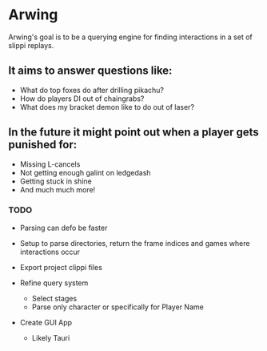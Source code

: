 # Arwing

Arwing's goal is to be a querying engine for finding interactions in a set of slippi replays.


## It aims to answer questions like:

- What do top foxes do after drilling pikachu?
- How do players DI out of chaingrabs?
- What does my bracket demon like to do out of laser?

## In the future it might point out when a player gets punished for:

- Missing L-cancels
- Not getting enough galint on ledgedash
- Getting stuck in shine
- And much much more!

### TODO
- Parsing can defo be faster
- Setup to parse directories, return the frame indices and games where interactions occur
- Export project clippi files
- Refine query system
    - Select stages
    - Parse only character or specifically for Player Name

- Create GUI App
    - Likely Tauri
